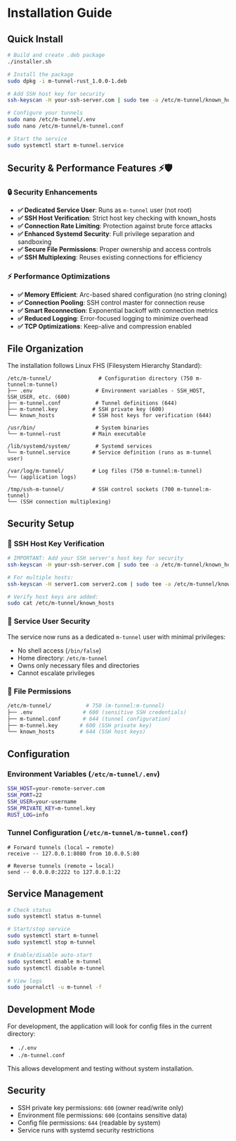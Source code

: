 # Installation Guide

## Quick Install

```bash
# Build and create .deb package
./installer.sh

# Install the package
sudo dpkg -i m-tunnel-rust_1.0.0-1.deb

# Add SSH host key for security
ssh-keyscan -H your-ssh-server.com | sudo tee -a /etc/m-tunnel/known_hosts

# Configure your tunnels
sudo nano /etc/m-tunnel/.env
sudo nano /etc/m-tunnel/m-tunnel.conf

# Start the service
sudo systemctl start m-tunnel.service
```

## Security & Performance Features ⚡🛡️

### 🔒 **Security Enhancements**
- **✅ Dedicated Service User**: Runs as `m-tunnel` user (not root)
- **✅ SSH Host Verification**: Strict host key checking with known_hosts
- **✅ Connection Rate Limiting**: Protection against brute force attacks  
- **✅ Enhanced Systemd Security**: Full privilege separation and sandboxing
- **✅ Secure File Permissions**: Proper ownership and access controls
- **✅ SSH Multiplexing**: Reuses existing connections for efficiency

### ⚡ **Performance Optimizations**
- **✅ Memory Efficient**: Arc-based shared configuration (no string cloning)
- **✅ Connection Pooling**: SSH control master for connection reuse
- **✅ Smart Reconnection**: Exponential backoff with connection metrics
- **✅ Reduced Logging**: Error-focused logging to minimize overhead
- **✅ TCP Optimizations**: Keep-alive and compression enabled

## File Organization

The installation follows Linux FHS (Filesystem Hierarchy Standard):

```
/etc/m-tunnel/               # Configuration directory (750 m-tunnel:m-tunnel)
├── .env                    # Environment variables - SSH_HOST, SSH_USER, etc. (600)
├── m-tunnel.conf           # Tunnel definitions (644)
├── m-tunnel.key           # SSH private key (600)
└── known_hosts            # SSH host keys for verification (644)

/usr/bin/                   # System binaries
└── m-tunnel-rust          # Main executable

/lib/systemd/system/        # Systemd services
└── m-tunnel.service       # Service definition (runs as m-tunnel user)

/var/log/m-tunnel/         # Log files (750 m-tunnel:m-tunnel)
└── (application logs)

/tmp/ssh-m-tunnel/         # SSH control sockets (700 m-tunnel:m-tunnel)
└── (SSH connection multiplexing)
```

## Security Setup

### 🔑 **SSH Host Key Verification**
```bash
# IMPORTANT: Add your SSH server's host key for security
ssh-keyscan -H your-ssh-server.com | sudo tee -a /etc/m-tunnel/known_hosts

# For multiple hosts:
ssh-keyscan -H server1.com server2.com | sudo tee -a /etc/m-tunnel/known_hosts

# Verify host keys are added:
sudo cat /etc/m-tunnel/known_hosts
```

### 👤 **Service User Security**
The service now runs as a dedicated `m-tunnel` user with minimal privileges:
- No shell access (`/bin/false`)
- Home directory: `/etc/m-tunnel`
- Owns only necessary files and directories
- Cannot escalate privileges

### 🔐 **File Permissions**
```bash
/etc/m-tunnel/           # 750 (m-tunnel:m-tunnel)
├── .env                # 600 (sensitive SSH credentials)
├── m-tunnel.conf       # 644 (tunnel configuration)
├── m-tunnel.key       # 600 (SSH private key)
└── known_hosts        # 644 (SSH host keys)
```

## Configuration

### Environment Variables (`/etc/m-tunnel/.env`)
```bash
SSH_HOST=your-remote-server.com
SSH_PORT=22
SSH_USER=your-username
SSH_PRIVATE_KEY=m-tunnel.key
RUST_LOG=info
```

### Tunnel Configuration (`/etc/m-tunnel/m-tunnel.conf`)
```
# Forward tunnels (local → remote)
receive -- 127.0.0.1:8080 from 10.0.0.5:80

# Reverse tunnels (remote → local)  
send -- 0.0.0.0:2222 to 127.0.0.1:22
```

## Service Management

```bash
# Check status
sudo systemctl status m-tunnel

# Start/stop service
sudo systemctl start m-tunnel
sudo systemctl stop m-tunnel

# Enable/disable auto-start
sudo systemctl enable m-tunnel
sudo systemctl disable m-tunnel

# View logs
sudo journalctl -u m-tunnel -f
```

## Development Mode

For development, the application will look for config files in the current directory:
- `./.env`
- `./m-tunnel.conf`

This allows development and testing without system installation.

## Security

- SSH private key permissions: `600` (owner read/write only)
- Environment file permissions: `600` (contains sensitive data)
- Config file permissions: `644` (readable by system)
- Service runs with systemd security restrictions